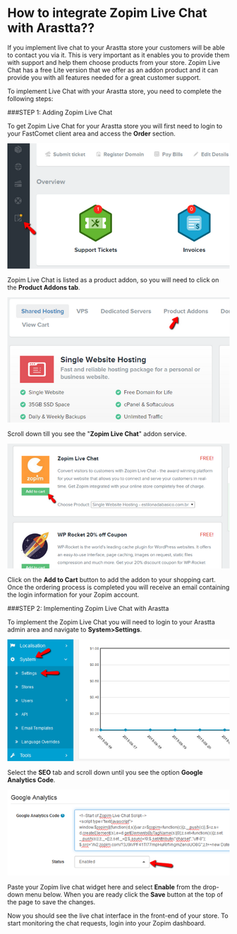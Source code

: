 How to integrate Zopim Live Chat with Arastta??
=================

If you implement live chat to your Arastta store your customers will be able to contact you via it. This is very important as it enables you to provide them with support and help them choose products from your store. Zopim Live Chat has a free Lite version that we offer as an addon product and it can provide you with all features needed for a great customer support.

To implement Live Chat with your Arastta store, you need to complete the following steps:

###STEP 1: Adding Zopim Live Chat

To get Zopim Live Chat for your Arastta store you will first need to login to your FastComet client area and access the **Order** section.

![Accessing the Order Menu in the FastComet Client Area](_images/live-chat-1.png)

Zopim Live Chat is listed as a product addon, so you will need to click on the **Product Addons tab**.

![Navigating to the Product Addons Section](_images/live-chat-2.png)

Scroll down till you see the "**Zopim Live Chat**" addon service. 

![Adding the Zopim Live Chat to your cart](_images/live-chat-3.png)

Click on the **Add to Cart** button to add the addon to your shopping cart. Once the ordering process is completed you will receive an email containing the login information for your Zopim account. 

###STEP 2:  Implementing Zopim Live Chat with Arastta

To implement the Zopim Live Chat you will need to login to your Arastta admin area and navigate to **System>Settings**.

![Accessing the Settings Menu in Arastta](_images/google-recaptcha-4.png)

Select the **SEO** tab and scroll down until you see the option **Google Analytics Code**.

![Pasting the Zopim Script in the Google Analytics field](_images/google-analytics-4.png)

Paste your Zopim live chat widget here and select **Enable** from the drop-down menu below. When you are ready click the **Save** button at the top of the page to save the changes.
 
Now you should see the live chat interface in the front-end of your store. To start monitoring the chat requests, login into your Zopim dashboard.